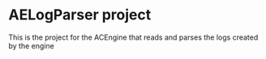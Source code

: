 # AELogParser project
This is the project for the ACEngine that reads and parses the logs created by the engine